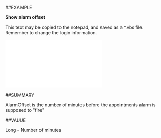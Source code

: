 
##EXAMPLE

**Show alarm offset**

This text may be copied to the notepad, and saved as a *.vbs file. Remember to change the login information.

![](..\..\Examples\vbs\SOAppointment.Example.vbs.txt)


##SUMMARY

AlarmOffset is the number of minutes before the appointments alarm is supposed to "fire"


##VALUE

Long - Number of minutes

